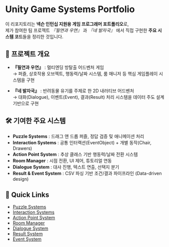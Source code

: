 # Unity Game Systems Portfolio

이 리포지토리는 **넥슨 인턴십 지원용 게임 프로그래머 포트폴리오**로,  
제가 참여한 팀 프로젝트 *『필연과 우연』* 과 *『네 발자국』* 에서 직접 구현한 **주요 시스템 코드**들을 정리한 것입니다.

## 📌 프로젝트 개요
- **『필연과 우연』** : 멀티엔딩 방탈출 어드벤처 게임  
  → 퍼즐, 상호작용 오브젝트, 행동력/날짜 시스템, 룸 매니저 등 핵심 게임플레이 시스템을 구현  

- **『네 발자국』** : 반려동물 유기를 주제로 한 2D 내러티브 어드벤처  
  → 대화(Dialogue), 이벤트(Event), 결과(Result) 처리 시스템을 데이터 주도 설계 기반으로 구현  

## 🛠️ 기여한 주요 시스템
- **Puzzle Systems** : 드래그 앤 드롭 퍼즐, 정답 검증 및 애니메이션 처리
- **Interaction Systems** : 공통 인터랙션(EventObject) + 개별 동작(Chair, Drawers)
- **Action Point System** : 추상 클래스 기반 행동력/날짜 전환 시스템
- **Room Manager** : 시점 전환, UI 제어, 튜토리얼 연동
- **Dialogue System** : 대사 진행, 텍스트 연출, 선택지 분기
- **Result & Event System** : CSV 파싱 기반 조건/결과 파이프라인 (Data-driven design)

## 📂 Quick Links
- [Puzzle Systems](./FateAndAccidy/PuzzleSystem/README.md)  
- [Interaction Systems](./FateAndAccidy/InteractionSystem/README.md)  
- [Action Point System](./FateAndAccidy/ActionPointSystem/README.md)  
- [Room Manager](./FateAndAccidy/RoomManager/README.md)  
- [Dialogue System](./FourFootsteps/DialogueSystem/README.md)  
- [Result System](./FourFootsteps/ResultSystem/README.md)  
- [Event System](./FourFootsteps/EventSystem/README.md)  
